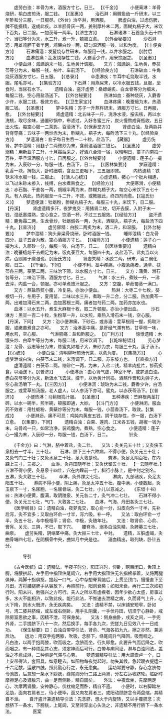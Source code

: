 <!-- { "loadSidebar": true } -->
　　虚劳白浊：羊骨为末，酒服方寸匕，日三。 【《千金》】
　　小便膏淋：羊骨烧研，榆白皮煎汤，服二钱。 【《圣惠》】
　　治石淋：用鲤鱼齿一斤研末，以三年酢和分三服，一日服尽。《外台》治卒淋，用酒服。
　　脾虚白浊，过虑伤脾，脾不能摄精，遂成此疾。以羊胫骨灰一两，姜制厚朴末二两，面糊丸梧子大，米饮下百丸，日二服。一加茯苓一两半。【《济生方》】
　　石淋诸淋：石首鱼头石十四个，当归等分为末，水二升，煮一升，顿服立愈。 【《外台秘要》】
　　沙石淋沥：用雄鸡胆干者半两，鸡屎白炒一两，研匀温酒服一钱，以和为度。 【《十便良方》】
　　石淋痛濇：发髲烧存性研末，每服用一钱，以井水服之。 【《肘后方》】
　　血淋苦痛：乱发烧存性二钱，入麝香少许，用米饮服之。 【《圣惠》】
　　小便血淋：海螵蛸末一钱，生地黄汁调服。　　又方：海螵蛸，生地黄，赤茯苓等分为末，每服一钱，柏叶、车前汤下。 【《经验良方》】
　　石淋破血：牛角烧灰酒服方寸匕，日五服。 【《总录》】
　　卒患淋疾：牛耳中毛烧取半钱，水服。尾毛亦可。 【《集验方》】
　　下石淋：用燕屎末，以冷水服五钱，旦服，至食时，当尿石水下。
　　遗精白浊，盗汗虚劳：桑螵蛸炙、白龙骨等分为细末，每服二钱，空心用盐汤送下。 【《外台秘要》】
　　热淋如血：蚕种烧灰，入麝香少许，水服二钱，极效方也。 【《卫生家宝》】
　　血淋疼痛：晚蚕蛾为末，热酒服二钱。 【《圣惠》】
　　梦中失精：苏子一升熬杵研末，酒服方寸匕，日再服，愈。 【《外台秘要》】
　　肾虚遗精：北五味子一斤，洗净水浸，挼去核，再以水洗核，取尽余味，通置砂锅中，布滤过，入好冬蜜三斤，炭火慢熬成膏瓶收，五日出火性。每空心服一二茶匙，百滚汤下。【《保寿堂方》】
　　肾虚白浊，及两胁并背脊穿痛：五味子一两炒赤为末，酢糊丸，梧子大，每酢汤下三十丸。【《经验良方》】
　　梦遗溺白：韭子每日生吞一二十粒，盐汤下。 【藏器】
　　虚劳伤肾，梦中泄精：用韭子二两微炒为末，食前温酒服二钱匕。 【《圣惠》】
　　虚劳溺精：用新韭子二升，十月霜后采之，好酒八合渍一宿，以晴明日，童子向南捣一万杵，平旦温酒服方寸匕，日再服之。【《外台秘要》】
　　小便遗精：莲子心一撮为末，入辰砂一分，每服一钱，白汤下，日二。 【《医林集要》】
　　梦寐遗精：乳香一块，拇指大，卧时细嚼，含至三更咽下，三五服即效。
　　内热遗精：铁锈末冷水服一钱，三服止。 【《活人心统》】
　　心虚遗精，猪心一个批片相连，以飞过朱砂末掺入，线缚，白水煮熟食之。 【《经验方》】
　　大便寒滑，小便精出：赤石脂、干姜各一两，胡椒半两为末，酢糊丸梧子大，每空心米饮下五七十丸。有人病此，热药服至一斗二升，不效，或教服此，终四剂而愈。【《寇氏衍义》】
　　梦遗便溏：牡蛎粉，酢糊丸梧子大，每服三十丸，米饮下，日二服。 【丹溪】
　　肾虚遗精多汗，夜梦鬼交：用猪肾二枚，切开去膜，入附子末一钱，湿纸裹煨熟，空心食之，饮酒一杯，不过三五服效。【《经验方》】
　　盗汗遗精：鹿角霜二两，生龙骨炒，牡蛎煅各一两，为末，酒糊丸，梧子大，每盐汤下四十丸。【《普济》】
　　虚劳尿精：白胶二两炙为末，酒二升，和温服。 【《外台秘要》】
　　梦中泄精：狗头鼻梁骨烧研，卧时酒服一钱。
　　睡即泄精：白龙骨四分，韭子五合为散，空心酒服方寸匕。 【《梅师方》】
　　小便遗精：莲子心一撮为末，入辰砂一分，每服一钱，白汤下，日二。 【《医林集要》】
　　遗精白浊：晚蚕蛾焙干去翅足为末，饭丸菉豆大，每服四十丸，淡盐汤下。此丸当以火烘，否则易于糜湿也。【《唐氏方》】
　　肾虚失精：水胶二两，研末，酒二碗化服，日三。 【《千金》，下同】
　　小便不利，茎中疼痛，小腹急痛者，通草、茯苓各三两，葶苈二两，三味治下筛，以水服方寸匕，日三。　　又方：蒲黄、滑石各等分，二味治下筛，酒服方寸匕，日三。
　　气淋：水三升，煮豉一升，一沸去滓，内盐一合，顿服。亦可单煮豉汁服之。　　又方：空腹，单茹蜀葵一满口。
　　又方：熬盐热熨小腹，冷复易。亦治小便血。
　　热淋：大枣二十七枚，葵根切一升，冬用子，夏用苗，二味以水三升，煮取一升二合，分二服。热加黄芩一两，出难加滑石末二两，血加茜根三两，痛者加芍药二两。加药亦加水也。
　　血淋：以水五升，煮生大麻根十枚，取二升顿服。亦治小便出血。
　　沙石淋方：黑豆一百二十粒，生粉草一升，以水煎，乘热入滑石末一钱，空心服。 【丹溪，下同】　　又方：治小便淋痛，下砂石，或赤濇：萱草根用一握，捣取汁服，或嫩苗煮食之亦可。　　又方：治淋茎中痛，是肝经气滞有热，甘草梢一味，用水煎，空心服。
　　气淋脐痛：盐和酢服之。 【《广利方》】
　　惊悸遗精：木馒头炒、白牵牛等分为末，每服二钱，用米饮调下。 【《乾坤秘韫》】
　　劳心梦泄：龙骨、远志等分为末，炼蜜丸如梧子大，朱砂为衣，每服三十丸，莲子汤下。【《心统》】
　　小便白浊：清明柳叶煎汤代茶，以愈为度。 【《集简方》】
　　心虚梦泄或白浊，白茯苓末二钱，米汤调下，日二服。苏东坡方也。 【《直指方》】
　　虚滑遗精：白茯苓二两，缩砂仁一两，为末，入盐二钱，精羊肉批片，掺药炙食，以酒送下。【《普济》】
　　小便淋沥：由心肾气虚，神室不守，或梦遗白浊。赤白茯苓等分为末，新汲水飞去沫，控干，以地黄汁同捣，酒熬作膏和丸弹子大，空心盐汤嚼下一丸。【《三因方》】
　　小便淋沥：琥珀为末二钱，麝香少许，白汤服之，或萱草煎汤服。老人虚人，以人参汤下亦可。蜜丸，以赤茯苓汤下。【《普济》】
　　小便热淋：马蓟根捣汁服。 【《圣惠》】
　　五种淋疾：苎麻根两茎打碎，以水一碗半，煎半碗，顿服即通，大妙。 【《斗门方》】
　　小便淋闭，服血药不效者：用牡蛎粉、黄蘗炒等分为末，每服一钱，小茴香汤下，取效。【《集成》】
　　小便淋沥，痛不可忍：鸡肫内黄皮五钱，阴干烧存性，作一服，白汤下立愈。 【《集要》，下同】
　　遗精白浊：白果、莲肉、江米各五钱，胡椒一钱为末，乌骨鸡一只，如常治净，装鸡腹内，煮熟，空心食之。
　　小便遗精：莲子心一撮为末，入辰砂一分，每服一钱，白汤下，日二。
　　　　针灸

　　《千金方》曰：气淋，脐中着盐，灸二壮。　　又法：灸关元五十壮；又灸侠玉泉相去一寸半，三十壮。　　石淋，脐下三十六种病，不得小便，灸关元三十壮；又灸气门三十壮；又灸水泉三十壮，足大敦是也。　　劳淋，灸足太阴百壮，在内踝上三寸，三报之。　　血淋，灸丹田随年壮；又灸伏留五十壮。 【一云随年壮。】　　五淋不得小便，灸悬泉十四壮，穴在内踝前一寸，斜行小脉上，是中封之别名。　　五淋，灸大敦三十壮。
　　卒淋，灸外踝尖七壮。
　　淋病，九部诸疾，灸足太阳五十壮。　　淋病不得小便，阴上痛，灸足太冲五十壮。腹中满，小便数起，灸玉泉下一寸，名尿胞，一名屈骨端，灸二七壮，小儿以意减之。　　《东垣十书》曰：热淋小便黄，腹满，取阴陵泉、关元各二寸，灸气冲二七壮。　　石淋不得小便，灸关元三七壮，气门、大敦各二七壮。　　血淋，气海、丹田各灸三七壮。
　　《医学纲目》曰：遗精白浊，夜梦鬼交，取心俞一分，沿皮向外一寸半，先补后泻，灸不宜多；又取白环俞一寸半，泻六吸，补一呼。　　又法：取白环俞一寸半，灸五十壮，与中极相平；肾俞、中极，灸随年壮。　　又法：取肾俞、心俞、膏肓、关元、三阴，不已，取下穴。　　腰脊冷，溺多白浊失精，灸脾募三七壮，曲泉。　　虚劳失精，阴缩茎中痛，灸大赫三七壮，中封。　　遗精，五脏虚竭，灸曲骨端四七壮，在阴横骨中央，曲如月中央是也。　　溺血精出，取列缺，卧针五分。

　　　　导引

　　《古今医统》曰：遗精法，半夜子时分，阳正兴时，仰卧，瞑目闭口，舌顶上腭，将腰拱起，左手用中指顶住尾闾穴，右手用大指顶住无名指根拳着，又将两腿俱伸，两脚十指俱抠，提起一口气，心中存想脊背脑后，上贯至顶门，慢慢直下至丹田，方将腰腿脾手从容放下，再照前行，阳则衰矣；如阳未衰，再行二三次如初行时。阳未兴，勉强兴之方可行。夫人之所以有虚疾者，因年少欲心太盛，房事过多，水火不能相济，以致此疾。能行此法，不惟速去泄精之病，久而肾气上升，心火下降，则水火既济，永无疾病矣。　　又法：遗精不禁，以床铺安短窄，卧如弓，湾二膝并脐缩，或左或右侧卧，用手扎阴囊，一手伏丹田，切须宁心静卧，戒除房室思欲之事，因精不泄，可保身矣。　　又法：侧身曲卧，戌亥之间，一手兜外肾，二手搓脐下八十一次，然后换手，每手各九次，兜搓九日见效八十一日成功。　　《保生秘要》曰：白浊白带导引法，肾俞、气海各掐九九，擦之亦然，兼运后功。　　运功：用双手抱两膝，吹吸，念脐下，绦尾闾升气降回，吸而咽之。　　凡白浊，以两手抱两膝，吹而吸之，念脐而坐，行久即愈。此要升气而后降之，吹而咽之。有一种烦乱其心志，须定神而后可行。白带与痢同证，淋与白浊同法，盖浊之不愈成淋，二种俱是气滞与心劳。　　梦遗漏精导引法：用大颈壶卢一个，口上安带得法，套阳具，如意睡去。如阳物每夜觉起时，勿失其候，急起暖衣提运三十六足数，运散四肢。照此勤心行之，永无患矣。　　运功常要守静，存心念脐勿令弛放，后意想一条水下膀胱，绦尾闾分行二路上两肾，分左右运收脐轮。临卧时摩擦足心及肾腧穴，曲一足而侧卧，精自固矣。　　外法：中夜盘坐，先摩两足心，次摩两肾腧，安神静心，伏枕缩足而卧，精自不遗。　　小便时，以右脚踏左足肋，面向右肩者三，待小便毕，面又向左肩者三。或阳动顾脐念令两盘缩，其精自不泄。　　自汗盗汗兼遗精导引法：先念脐，想火于内旋转，又以手覆脐念；次想脐下一条水，下膀胱，上尾闾，又至背穿出心头洗之，非遗精不用行脐下一条水法。
　　　　医案

